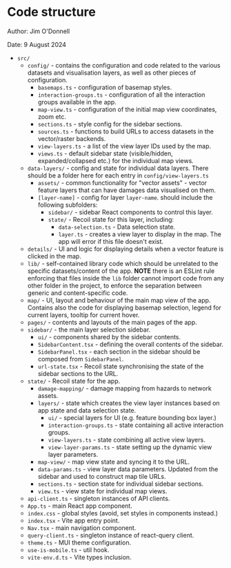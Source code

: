 # Code structure

Author: Jim O'Donnell

Date: 9 August 2024

- `src/`
  - `config/` - contains the configuration and code related to the various
    datasets and visualisation layers, as well as other pieces of configuration.
    - `basemaps.ts` - configuration of basemap styles.
    - `interaction-groups.ts` - configuration of all the interaction groups
      available in the app.
    - `map-view.ts` - configuration of the initial map view coordinates, zoom
      etc.
    - `sections.ts` - style config for the sidebar sections.
    - `sources.ts` - functions to build URLs to access datasets in the
      vector/raster backends.
    - `view-layers.ts` - a list of the view layer IDs used by the map.
    - `views.ts` - default sidebar state (visible/hidden, expanded/collapsed etc.) for the individual map views.
  - `data-layers/` - config and state for individual data layers. There should be a folder here for each entry in `config/view-layers.ts`
    - `assets/` - common functionality for "vector assets" - vector feature layers that can have damages data visualised on them.
    - `[layer-name]` - config for layer `layer-name`. should include the following subfolders:
      - `sidebar/` - sidebar React components to control this layer.
      - `state/` - Recoil state for this layer, including:
        - `data-selection.ts` - Data selection state.
        - `layer.ts` - creates a view layer to display in the map. The app will error if this file doesn't exist.
  - `details/` - UI and logic for displaying details when a vector feature is clicked in the map.
  - `lib/` - self-contained library code which should be unrelated to the specific
    datasets/content of the app. **NOTE** there is an ESLint rule enforcing that
    files inside the `lib` folder cannot import code from any other folder in
    the project, to enforce the separation between generic and content-specific
    code.
  - `map/` - UI, layout and behaviour of the main map view of the app. Contains
    also the code for displaying basemap selection, legend for current layers,
    tooltip for current hover.
  - `pages/` - contents and layouts of the main pages of the app.
  - `sidebar/` - the main layer selection sidebar.
    - `ui/` - components shared by the sidebar contents.
    - `SidebarContent.tsx` - defining the overall contents of the sidebar.
    - `SidebarPanel.tsx` - each section in the sidebar should be composed from `SidebarPanel`.
    - `url-state.tsx` - Recoil state synchronising the state of the sidebar
      sections to the URL.
  - `state/` - Recoil state for the app.
    - `damage-mapping/` - damage mapping from hazards to network assets.
    - `layers/` - state which creates the view layer instances based on app
      state and data selection state.
      - `ui/` - special layers for UI (e.g. feature bounding box layer.)
      - `interaction-groups.ts` - state containing all active interaction groups.
      - `view-layers.ts` - state combining all active view layers.
      - `view-layer-params.ts` - state setting up the dynamic view layer
        parameters.
    - `map-view/` - map view state and syncing it to the URL.
    - `data-params.ts` - view layer data parameters. Updated from the sidebar and used to construct map tile URLs.
    - `sections.ts` - section state for individual sidebar sections.
    - `view.ts` - view state for individual map views.
  - `api-client.ts` - singleton instances of API clients.
  - `App.ts` - main React app component.
  - `index.css` - global styles (avoid, set styles in components instead.)
  - `index.tsx` - Vite app entry point.
  - `Nav.tsx` - main navigation component.
  - `query-client.ts` - singleton instance of react-query client.
  - `theme.ts` - MUI theme configuration.
  - `use-is-mobile.ts` - util hook.
  - `vite-env.d.ts` - Vite types inclusion.
